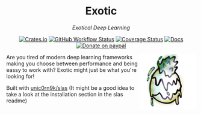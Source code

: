 <div align="center">

# Exotic

*Exotical Deep Learning*

[![Crates.io](https://img.shields.io/crates/v/exotic?logo=rust)](https://crates.io/crates/exotic)
[![GitHub Workflow Status](https://img.shields.io/github/workflow/status/unic0rn9k/exotic/Tests?label=tests&logo=github)](https://github.com/unic0rn9k/exotic/actions/workflows/rust.yml)
[![Coverage Status](https://coveralls.io/repos/github/unic0rn9k/exotic/badge.svg?branch=master)](https://coveralls.io/github/unic0rn9k/exotic?branch=master)
[![Docs](https://img.shields.io/docsrs/exotic/latest?logo=rust)](https://docs.rs/exotic/latest/exotic/)
[![Donate on paypal](https://img.shields.io/badge/paypal-donate-1?logo=paypal&color=blue)](https://www.paypal.com/paypalme/unic0rn9k/5usd)

<img align="right" src="logo.png" height="150px"/>
  
</div>

Are you tired of modern deep learning frameworks making you choose between performance and being eassy to work with?
Exotic might just be what you're looking for!


Built with [unic0rn9k/slas](https://github.com/unic0rn9k/slas) (It might be a good idea to take a look at the installation section in the slas readme)
